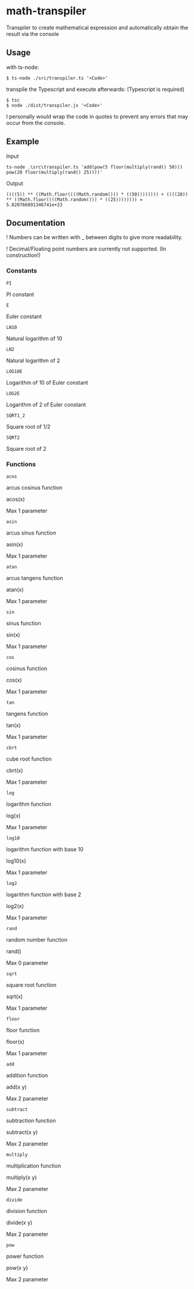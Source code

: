 # math-transpiler
Transpiler to create mathematical expression and automatically obtain the result via the console

## Usage

with ts-node:
```
$ ts-node ./src/transpiler.ts '<Code>'
```

transpile the Typescript and execute afterwards: (Typescript is required)
```
$ tsc
$ node ./dist/transpiler.js '<Code>'
```

I personally would wrap the code in quotes to prevent any errors that may occur from the console.

## Example

Input
```
ts-node .\src\transpiler.ts 'add(pow(5 floor(multiply(rand() 50))) pow(20 floor(multiply(rand() 25))))'
```

Output
```
((((5)) ** ((Math.floor((((Math.random())) * ((50)))))))) + ((((20)) ** ((Math.floor((((Math.random())) * ((25)))))))) = 5.820766091346741e+23
```

## Documentation

! Numbers can be written with _ between digits to give more readability.

! Decimal/Floating point numbers are currently not supported. (In construction!)
### Constants

`PI`

PI constant

`E`

Euler constant

`LN10`

Natural logarithm of 10

`LN2`

Natural logarithm of 2

`LOG10E`

Logarithm of 10 of Euler constant

`LOG2E`

Logarithm of 2 of Euler constant

`SQRT1_2`

Square root of 1/2

`SQRT2`

Square root of 2


### Functions

`acos`

arcus cosinus function

acos(x)

Max 1 parameter

`asin`

arcus sinus function

asin(x)

Max 1 parameter

`atan`

arcus tangens function

atan(x)

Max 1 parameter

`sin`

sinus function

sin(x)

Max 1 parameter

`cos`

cosinus function

cos(x)

Max 1 parameter

`tan`

tangens function

tan(x)

Max 1 parameter

`cbrt`

cube root function

cbrt(x)

Max 1 parameter

`log`

logarithm function

log(x)

Max 1 parameter

`log10`

logarithm function with base 10

log10(x)

Max 1 parameter

`log2`

logarithm function with base 2

log2(x)

Max 1 parameter

`rand`

random number function

rand()

Max 0 parameter

`sqrt`

square root function

sqrt(x)

Max 1 parameter

`floor`

floor function

floor(x)

Max 1 parameter

`add`

addition function

add(x y)

Max 2 parameter

`subtract`

subtraction function

subtract(x y)

Max 2 parameter

`multiply`

multiplication function

multiply(x y)

Max 2 parameter

`divide`

division function

divide(x y)

Max 2 parameter

`pow`

power function

pow(x y)

Max 2 parameter